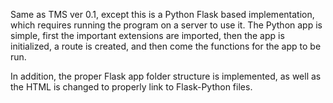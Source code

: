 Same as TMS ver 0.1, except this is a Python Flask based implementation, which requires running the program on a server to use it. The Python app is simple, first the important extensions are imported, then the app is initialized, a route is created, and then come the functions for the app to be run.

In addition, the proper Flask app folder structure is implemented, as well as the HTML is changed to properly link to Flask-Python files.
